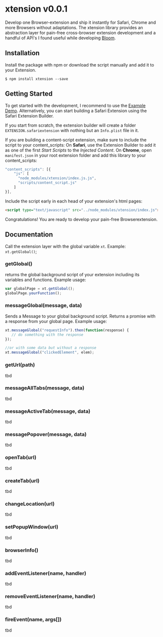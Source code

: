 # xtension v0.0.1
Develop one Browser-extension and ship it instantly for Safari, Chrome and more Browsers without adaptations. The xtension library provides an abstraction layer for pain-free cross-browser extension development and a handful of API's I found useful while developing [Bloom](http://getbloom.de).

## Installation
Install the package with npm or download the script manually and add it to your Extension.
```
$ npm install xtension --save
```

## Getting Started

To get started with the development, I recommend to use the [Example Demo](http://github.com/oemisch/xtension/tree/master/example). Alternatively, you can start building a Safari Extension using the Safari Extension Builder.

If you start from scratch, the extension builder will create a folder `EXTENSION.safariextension` with nothing but an `Info.plist` file in it.

If you are building a content-script extension, make sure to include the script to your content_scripts:
On **Safari**, use the Extension Builder to add it as one of the first *Start Scripts* to the *Injected Content*.
On **Chrome**, open `manifest.json` in your root extension folder and add this library to your content_scripts:
```javascript
"content_scripts": [{
    "js": [
      "node_modules/xtension/index.js.js",
      "scripts/content_script.js"
    ]
}],
```

Include the script early in each head of your extension's html pages:
```html
<script type="text/javascript" src="../node_modules/xtension/index.js"></script>
```

Congratulations! You are ready to develop your pain-free Browserextension.

## Documentation
Call the extension layer with the global variable `xt`.
Example: `xt.getGlobal()`;

### getGlobal()
returns the global background script of your extension including its variables and functions.
Example usage:
```javascript
var globalPage = xt.getGlobal();
globalPage.yourFunction();
```

### messageGlobal(message, data)
Sends a Message to your global background script. Returns a promise with a response from your global page.
Example usage:
```javascript
xt.messageGlobal("requestInfo").then(function(response) {
   // do something with the response
});

//or with some data but without a response
xt.messageGlobal("clickedElement", elem);
```

### getUrl(path)
tbd
### messageAllTabs(message, data)
tbd
### messageActiveTab(message, data)
tbd
### messagePopover(message, data)
tbd
### openTab(url)
tbd
### createTab(url)
tbd
### changeLocation(url)
tbd
### setPopupWindow(url)
tbd
### browserInfo()
tbd
### addEventListener(name, handler)
tbd
### removeEventListener(name, handler)
tbd
### fireEvent(name, args[])
tbd
